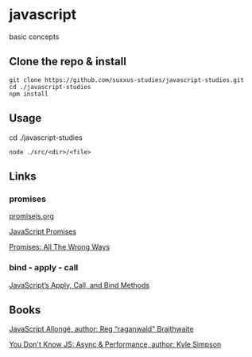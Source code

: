 # javascript
basic concepts

## Clone the repo & install
```
git clone https://github.com/suxxus-studies/javascript-studies.git
cd ./javascript-studies
npm install
```
## Usage
cd ./javascript-studies

```
node ./src/<dir>/<file>

```

## Links

### promises
[promisejs.org](https://www.promisejs.org/patterns/)

[JavaScript Promises](http://www.html5rocks.com/en/tutorials/es6/promises/)

[Promises: All The Wrong Ways](https://blog.getify.com/promises-wrong-ways)

### bind - apply - call
[JavaScript’s Apply, Call, and Bind Methods](http://javascriptissexy.com/javascript-apply-call-and-bind-methods-are-essential-for-javascript-professionals/)

## Books
[JavaScript Allongé, author: Reg “raganwald” Braithwaite](https://leanpub.com/javascriptallongesix)

[You Don't Know JS: Async & Performance, author: Kyle Simpson](https://github.com/getify/You-Dont-Know-JS/blob/master/async%20&%20performance/README.md#you-dont-know-js-async--performance)
